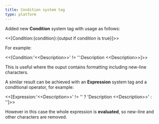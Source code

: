 ```yaml
---
title: Condition system tag
type: platform
---
```


Added new **Condition** system tag with usage as follows:

&lt;&lt;[Condition:{condition}:{output if condition is true}]&gt;&gt;

For example: 

&lt;&lt;[Condition:&apos;&lt;&lt;Description&gt;&gt;&apos; != &apos;&apos;:Description &lt;&lt;Description&gt;&gt;]&gt;&gt;

This is useful where the ouput contains formatting including new-line characters.

A similar result can be achieved with an **Expression** system tag and a conditional operator, for example:

&lt;&lt;[Expression:&apos;&lt;&lt;Description&gt;&gt;&apos; != &apos;&apos; ? &apos;Description &lt;&lt;Description&gt;&gt;&apos; : &apos;&apos;]&gt;&gt;

However in this case the whole expression is **evaluated**, so new-line and other characters are removed.